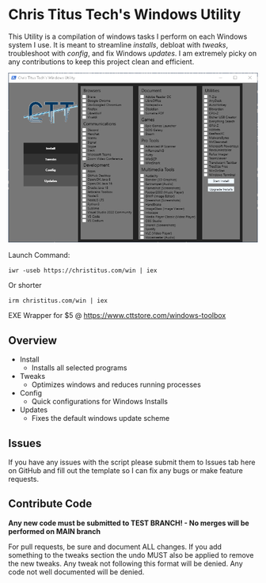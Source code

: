 # Chris Titus Tech's Windows Utility

This Utility is a compilation of windows tasks I perform on each Windows system I use. It is meant to streamline *installs*, debloat with *tweaks*, troubleshoot with *config*, and fix Windows *updates*. I am extremely picky on any contributions to keep this project clean and efficient. 

![screen-install](screen-install.png)

Launch Command:

```
iwr -useb https://christitus.com/win | iex
```
Or shorter
```
irm christitus.com/win | iex
```

EXE Wrapper for $5 @ https://www.cttstore.com/windows-toolbox

## Overview

- Install
  - Installs all selected programs
- Tweaks
  - Optimizes windows and reduces running processes
- Config
  - Quick configurations for Windows Installs
- Updates
  - Fixes the default windows update scheme

## Issues

If you have any issues with the script please submit them to Issues tab here on GitHub and fill out the template so I can fix any bugs or make feature requests. 

## Contribute Code

**Any new code must be submitted to TEST BRANCH! - No merges will be performed on MAIN branch**

For pull requests, be sure and document ALL changes. If you add something to the tweaks section the undo MUST also be applied to remove the new tweaks. Any tweak not following this format will be denied. Any code not well documented will be denied.
